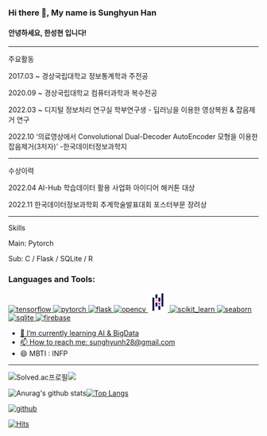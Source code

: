 ### Hi there 👋, My name is Sunghyun Han
#### 안녕하세요, 한성현 입니다!
<hr>
주요활동

2017.03 ~ 경상국립대학교 정보통계학과 주전공

2020.09 ~ 경상국립대학교 컴퓨터과학과 복수전공

2022.03 ~ 디지털 정보처리 연구실 학부연구생 - 딥러닝을 이용한 영상복원 & 잡음제거 연구

2022.10  ‘의료영상에서 Convolutional Dual-Decoder AutoEncoder 모형을 이용한 잡음제거(3저자)’ -한국데이터정보과학지

<hr>
수상이력

2022.04 AI-Hub 학습데이터 활용 사업화 아이디어 해커톤 대상

2022.11 한국데이터정보과학회 추계학술발표대회 포스터부문 장려상

<hr>
Skills

Main: Pytorch 

Sub: C / Flask / SQLite / R 
<h3 align="left">Languages and Tools:</h3>
<p align="left"> </a> <a href="https://www.tensorflow.org" target="_blank" rel="noreferrer"> <img src="https://www.vectorlogo.zone/logos/tensorflow/tensorflow-icon.svg" alt="tensorflow" width="40" height="40"/> </a><a href="https://pytorch.org/" target="_blank" rel="noreferrer"> <img src="https://www.vectorlogo.zone/logos/pytorch/pytorch-icon.svg" alt="pytorch" width="40" height="40"/> <a href="https://flask.palletsprojects.com/" target="_blank" rel="noreferrer"> <img src="https://www.vectorlogo.zone/logos/pocoo_flask/pocoo_flask-icon.svg" alt="flask" width="40" height="40"/> </a> <a href="https://opencv.org/" target="_blank" rel="noreferrer"> <img src="https://www.vectorlogo.zone/logos/opencv/opencv-icon.svg" alt="opencv" width="40" height="40"/> </a> <a href="https://pandas.pydata.org/" target="_blank" rel="noreferrer"> <img src="https://raw.githubusercontent.com/devicons/devicon/2ae2a900d2f041da66e950e4d48052658d850630/icons/pandas/pandas-original.svg" alt="pandas" width="40" height="40"/> </a> </a> <a href="https://scikit-learn.org/" target="_blank" rel="noreferrer"> <img src="https://upload.wikimedia.org/wikipedia/commons/0/05/Scikit_learn_logo_small.svg" alt="scikit_learn" width="40" height="40"/> </a> <a href="https://seaborn.pydata.org/" target="_blank" rel="noreferrer"> <img src="https://seaborn.pydata.org/_images/logo-mark-lightbg.svg" alt="seaborn" width="40" height="40"/> </a> <a href="https://www.sqlite.org/" target="_blank" rel="noreferrer"> <img src="https://www.vectorlogo.zone/logos/sqlite/sqlite-icon.svg" alt="sqlite" width="40" height="40"/> </a>  <a href="https://firebase.google.com/" target="_blank" rel="noreferrer"> <img src="https://www.vectorlogo.zone/logos/firebase/firebase-icon.svg" alt="firebase" width="40" height="40"/> </p>


- 🌱 I’m currently learning AI & BigData 
- 📫 How to reach me: sunghyunh28@gmail.com
- 😄 MBTI : INFP
<hr>

![Solved.ac프로필](http://mazassumnida.wtf/api/v2/generate_badge?boj=shh906)<img src="http://mazandi.herokuapp.com/api?handle=shh906&theme=warm"/>

![Anurag's github stats](https://github-readme-stats.vercel.app/api?username=SunghyunHH&show_icons=true&theme=radical)[![Top Langs](https://github-readme-stats.vercel.app/api/top-langs/?username=SunghyunHH&layout=compact&theme=dracula)](https://github.com/SunghyunHH)

[<img src='https://cdn.jsdelivr.net/npm/simple-icons@3.0.1/icons/github.svg' alt='github' height='40'>](https://github.com/SunghyunHH)  


[![Hits](https://hits.seeyoufarm.com/api/count/incr/badge.svg?url=https%3A%2F%2Fgithub.com%2FSunghyunHH&count_bg=%2379C83D&title_bg=%23555555&icon=&icon_color=%23E7E7E7&title=hits&edge_flat=false)](https://hits.seeyoufarm.com)
